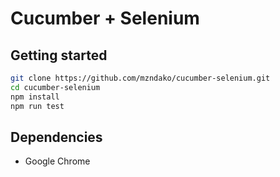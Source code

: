 # Cucumber + Selenium

## Getting started

```bash
git clone https://github.com/mzndako/cucumber-selenium.git
cd cucumber-selenium
npm install
npm run test
```

## Dependencies
- Google Chrome

